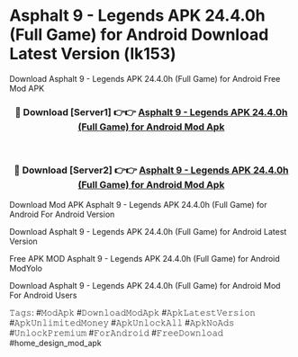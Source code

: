 # Asphalt 9 - Legends APK 24.4.0h (Full Game) for Android Download Latest Version (lk153)
Download Asphalt 9 - Legends APK 24.4.0h (Full Game) for Android Free Mod APK

<div align="center">
<h3>🔴 Download [Server1] 👉👉 <a href="https://apkcomod.com?title=Asphalt_9_-_Legends_APK_24.4.0h_(Full_Game)_for_Android">Asphalt 9 - Legends APK 24.4.0h (Full Game) for Android Mod Apk</a></h3><br>

<h3>🔴 Download [Server2] 👉👉 <a href="https://apkcomod.com?title=Asphalt_9_-_Legends_APK_24.4.0h_(Full_Game)_for_Android">Asphalt 9 - Legends APK 24.4.0h (Full Game) for Android Mod Apk</a></h3>
</div>


Download Mod APK Asphalt 9 - Legends APK 24.4.0h (Full Game) for Android For Android Version

Download Asphalt 9 - Legends APK 24.4.0h (Full Game) for Android Latest Version

Free APK MOD Asphalt 9 - Legends APK 24.4.0h (Full Game) for Android ModYolo

Download Asphalt 9 - Legends APK 24.4.0h (Full Game) for Android Mod For Android Users

𝚃𝚊𝚐𝚜: #𝙼𝚘𝚍𝙰𝚙𝚔 #𝙳𝚘𝚠𝚗𝚕𝚘𝚊𝚍𝙼𝚘𝚍𝙰𝚙𝚔 #𝙰𝚙𝚔𝙻𝚊𝚝𝚎𝚜𝚝𝚅𝚎𝚛𝚜𝚒𝚘𝚗 #𝙰𝚙𝚔𝚄𝚗𝚕𝚒𝚖𝚒𝚝𝚎𝚍𝙼𝚘𝚗𝚎𝚢 #𝙰𝚙𝚔𝚄𝚗𝚕𝚘𝚌𝚔𝙰𝚕𝚕 #𝙰𝚙𝚔𝙽𝚘𝙰𝚍𝚜 #𝚄𝚗𝚕𝚘𝚌𝚔𝙿𝚛𝚎𝚖𝚒𝚞𝚖 #𝙵𝚘𝚛𝙰𝚗𝚍𝚛𝚘𝚒𝚍 #𝙵𝚛𝚎𝚎𝙳𝚘𝚠𝚗𝚕𝚘𝚊𝚍 #home_design_mod_apk